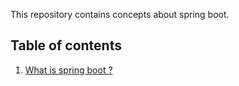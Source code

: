This repository contains concepts about spring boot.

## Table of contents
1. [What is spring boot ?](#wwhatIsSpringBoot)
